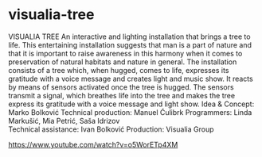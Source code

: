 # visualia-tree
VISUALIA TREE
An interactive and lighting installation that brings a tree to life. This entertaining installation suggests that man is a part of nature and that it is important to raise awareness in this harmony when it comes to preservation of natural habitats and nature in general. The installation consists of a tree which, when hugged, comes to life, expresses its gratitude with a voice message and creates light and music show. It reacts by means of sensors activated once the tree is hugged. The sensors transmit a signal, which breathes life into the tree and makes the tree express its gratitude with a voice message and light show. 
Idea & Concept: Marko Bolković
Technical production: Manuel Ćulibrk
Programmers: Linda Markušić, Mia Petrić, Saša Idrizov  
Technical assistance: Ivan Bolković
Production: Visualia Group



https://www.youtube.com/watch?v=o5WorETp4XM
